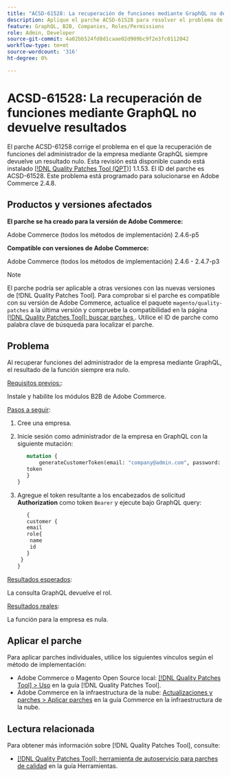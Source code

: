 ```yaml
---
title: "ACSD-61528: La recuperación de funciones mediante GraphQL no devuelve resultados"
description: Aplique el parche ACSD-61528 para resolver el problema de Adobe Commerce donde la recuperación de funciones del administrador de la empresa mediante GraphQL siempre devuelve un resultado nulo.
feature: GraphQL, B2B, Companies, Roles/Permissions
role: Admin, Developer
source-git-commit: 4a02bb524fd8d1caae02d909bc9f2e3fc0112042
workflow-type: tm+mt
source-wordcount: '316'
ht-degree: 0%

---
```


# ACSD-61528: La recuperación de funciones mediante GraphQL no devuelve resultados

El parche ACSD-61258 corrige el problema en el que la recuperación de funciones del administrador de la empresa mediante GraphQL siempre devuelve un resultado nulo. Esta revisión está disponible cuando está instalado [[!DNL Quality Patches Tool (QPT)]](/help/tools/quality-patches-tool/quality-patches-tool-to-self-serve-quality-patches.md) 1.1.53. El ID del parche es ACSD-61528. Este problema está programado para solucionarse en Adobe Commerce 2.4.8.

## Productos y versiones afectados

**El parche se ha creado para la versión de Adobe Commerce:**

Adobe Commerce (todos los métodos de implementación) 2.4.6-p5

**Compatible con versiones de Adobe Commerce:**

Adobe Commerce (todos los métodos de implementación) 2.4.6 - 2.4.7-p3

>[!NOTE]
>
>El parche podría ser aplicable a otras versiones con las nuevas versiones de [!DNL Quality Patches Tool]. Para comprobar si el parche es compatible con su versión de Adobe Commerce, actualice el paquete `magento/quality-patches` a la última versión y compruebe la compatibilidad en la página [[!DNL Quality Patches Tool]: buscar parches ](https://experienceleague.adobe.com/tools/commerce-quality-patches/index.html). Utilice el ID de parche como palabra clave de búsqueda para localizar el parche.

## Problema

Al recuperar funciones del administrador de la empresa mediante GraphQL, el resultado de la función siempre era nulo.

<u>Requisitos previos:</u>:

Instale y habilite los módulos B2B de Adobe Commerce.

<u>Pasos a seguir</u>:

1. Cree una empresa.
1. Inicie sesión como administrador de la empresa en GraphQL con la siguiente mutación:

   ```GraphQL
      mutation {
          generateCustomerToken(email: "company@admin.com", password: "PASSWORD") {
      token
      }
   }
   ```

1. Agregue el token resultante a los encabezados de solicitud **Authorization** como token `Bearer` y ejecute bajo GraphQL query:

   ```GraphQL
      {
      customer {
      email
      role{
       name
       id
      }
    }
   }
   ```

<u>Resultados esperados</u>:

La consulta GraphQL devuelve el rol.

<u>Resultados reales</u>:

La función para la empresa es nula.

## Aplicar el parche

Para aplicar parches individuales, utilice los siguientes vínculos según el método de implementación:

* Adobe Commerce o Magento Open Source local: [[!DNL Quality Patches Tool] > Uso](/help/tools/quality-patches-tool/usage.md) en la guía [!DNL Quality Patches Tool].
* Adobe Commerce en la infraestructura de la nube: [Actualizaciones y parches > Aplicar parches](https://experienceleague.adobe.com/docs/commerce-cloud-service/user-guide/develop/upgrade/apply-patches.html) en la guía Commerce en la infraestructura de la nube.

## Lectura relacionada

Para obtener más información sobre [!DNL Quality Patches Tool], consulte:

* [[!DNL Quality Patches Tool]: herramienta de autoservicio para parches de calidad](/help/tools/quality-patches-tool/quality-patches-tool-to-self-serve-quality-patches.md) en la guía Herramientas.